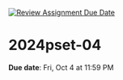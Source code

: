 [![Review Assignment Due Date](https://classroom.github.com/assets/deadline-readme-button-22041afd0340ce965d47ae6ef1cefeee28c7c493a6346c4f15d667ab976d596c.svg)](https://classroom.github.com/a/qptpfnbo)
# 2024pset-04

**Due date**: Fri, Oct 4 at 11:59 PM
